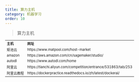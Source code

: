 ```yaml
---
title: 算力主机
category: 机器学习
order: 10
---
```


> 算力主机
<table width="1033" style="font-size: 0.8em;">
	<tbody>
		<tr>
			<td>
				<strong>
					主机
				</strong>
			</td>
			<td>
				<strong>
					网址
				</strong>
			</td>
		</tr>
		<tr>
			<td>
				矩池云
			</td>
			<td>
				https://www.matpool.com/host-market
			</td>
		</tr>
		<tr>
			<td>
				amazon
			</td>
			<td>
				https://aws.amazon.com/cn/sagemaker/studio/
			</td>
		</tr>
		<tr>
			<td>
				autodl
			</td>
			<td>
				https://www.autodl.com/home
			</td>
		</tr>
		<tr>
			<td>
				阿里云
			</td>
			<td>
				https://tianchi.aliyun.com/competition/entrance/531863/tab/253
			</td>
		</tr>
		<tr>
			<td>
				阿里云教程
			</td>
			<td>
				https://dockerpractice.readthedocs.io/zh/latest/dockerai/
			</td>
		</tr>
	</tbody>
</table>



